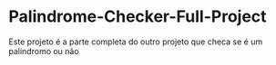 # Palindrome-Checker-Full-Project
Este projeto é a parte completa do outro projeto que checa se é um palindromo ou não